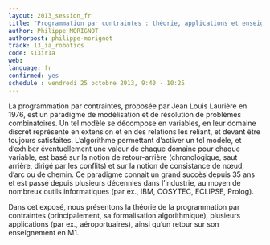 ```yaml
---
layout: 2013_session_fr
title: "Programmation par contraintes : théorie, applications et enseignement"
author: Philippe MORIGNOT
authorpost: philippe-morignot
track: 13_ia_robotics
code: s13ir1a
web: 
language: fr
confirmed: yes
schedule : vendredi 25 octobre 2013, 9:40 - 10:25
---
```


La programmation par contraintes, proposée par Jean Louis Laurière en 1976, est un paradigme de modélisation et de résolution de problèmes combinatoires. Un tel  modèle se décompose en variables, en leur domaine discret représenté en extension et en des relations les reliant, et devant être toujours satisfaites. L’algorithme permettant d’activer un tel modèle, et d’exhiber éventuellement une valeur de chaque domaine pour chaque variable, est basé sur la notion de retour-arrière (chronologique, saut arrière, dirigé par les conflits) et sur la notion de consistance de nœud, d’arc ou de chemin. Ce paradigme connait un grand succès depuis 35 ans et est passé depuis plusieurs décennies dans l’industrie, au moyen de nombreux outils informatiques (par ex., IBM, COSYTEC, ECLIPSE, Prolog).

Dans cet exposé, nous présentons la théorie de la programmation par contraintes (principalement, sa formalisation algorithmique), plusieurs applications (par ex., aéroportuaires), ainsi qu’un retour sur son enseignement en M1.
